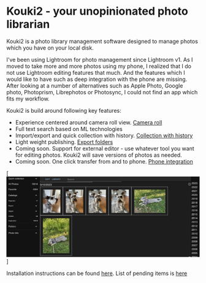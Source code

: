 # Kouki2 - your unopinionated photo librarian

Kouki2 is a photo library management software designed to manage photos which you have on your local disk.

I've been using Lightroom for photo management since Lightroom v1. As I moved to take more and more photos using my phone, I realized that I do not use Lightroom editing features that much. And the features which I would like to have such as deep integration with the phone are missing. After looking at a number of alternatives such as Apple Photo, Google photo, Photoprism, Librephotos or Photosync, I could not find an app which fits my workflow.

Kouki2 is build around following key features:

- Experience centered around camera roll view. [Camera roll](https://github.com/alexezh/kouki2/wiki/CameraRoll)
- Full text search based on ML technologies
- Import/export and quick collection with history. [Collection with history](https://github.com/alexezh/kouki2/wiki/Collections-with-history)
- Light weight publishing. [Export folders](https://github.com/alexezh/kouki2/wiki/Export-folders)
- Coming soon. Support for external editor - use whatever tool you want for editing photos. Kouki2 will save versions of photos as needed.
- Coming soon. One click transfer from and to phone. [Phone integration](https://github.com/alexezh/kouki2/wiki/Phone)

[<img src="./readme-screen1.jpeg" width="800" />]

Installation instructions can be found [here](https://github.com/alexezh/kouki2/wiki/Installation). List of pending items is [here]([web](https://github.com/alexezh/kouki2/)https://github.com/alexezh/kouki2/web/todo.md)


